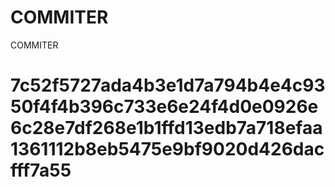 # COMMITER
COMMITER






# 7c52f5727ada4b3e1d7a794b4e4c9350f4f4b396c733e6e24f4d0e0926e6c28e7df268e1b1ffd13edb7a718efaa1361112b8eb5475e9bf9020d426dacfff7a55
